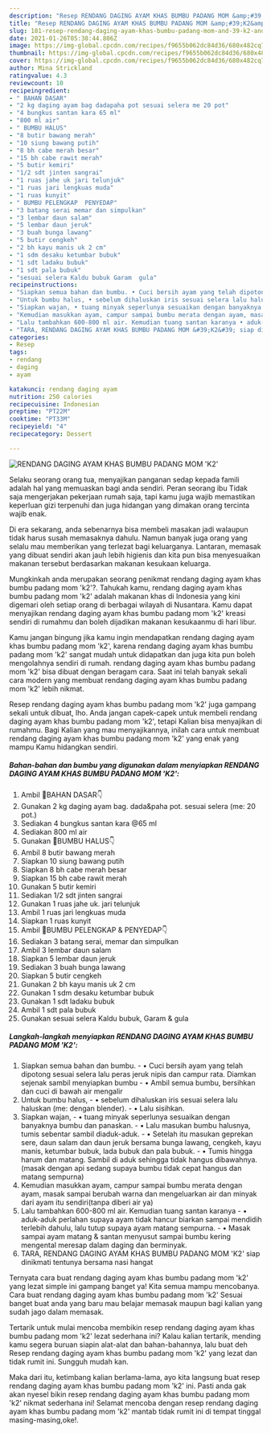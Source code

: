```yaml
---
description: "Resep RENDANG DAGING AYAM KHAS BUMBU PADANG MOM &amp;#39;K2&amp;#39; yang lezat Untuk Jualan"
title: "Resep RENDANG DAGING AYAM KHAS BUMBU PADANG MOM &amp;#39;K2&amp;#39; yang lezat Untuk Jualan"
slug: 181-resep-rendang-daging-ayam-khas-bumbu-padang-mom-and-39-k2-and-39-yang-lezat-untuk-jualan
date: 2021-01-26T05:38:44.806Z
image: https://img-global.cpcdn.com/recipes/f9655b062dc84d36/680x482cq70/rendang-daging-ayam-khas-bumbu-padang-mom-k2-foto-resep-utama.jpg
thumbnail: https://img-global.cpcdn.com/recipes/f9655b062dc84d36/680x482cq70/rendang-daging-ayam-khas-bumbu-padang-mom-k2-foto-resep-utama.jpg
cover: https://img-global.cpcdn.com/recipes/f9655b062dc84d36/680x482cq70/rendang-daging-ayam-khas-bumbu-padang-mom-k2-foto-resep-utama.jpg
author: Mina Strickland
ratingvalue: 4.3
reviewcount: 10
recipeingredient:
- " BAHAN DASAR"
- "2 kg daging ayam bag dadapaha pot sesuai selera me 20 pot"
- "4 bungkus santan kara 65 ml"
- "800 ml air"
- " BUMBU HALUS"
- "8 butir bawang merah"
- "10 siung bawang putih"
- "8 bh cabe merah besar"
- "15 bh cabe rawit merah"
- "5 butir kemiri"
- "1/2 sdt jinten sangrai"
- "1 ruas jahe uk jari telunjuk"
- "1 ruas jari lengkuas muda"
- "1 ruas kunyit"
- " BUMBU PELENGKAP  PENYEDAP"
- "3 batang serai memar dan simpulkan"
- "3 lembar daun salam"
- "5 lembar daun jeruk"
- "3 buah bunga lawang"
- "5 butir cengkeh"
- "2 bh kayu manis uk 2 cm"
- "1 sdm desaku ketumbar bubuk"
- "1 sdt ladaku bubuk"
- "1 sdt pala bubuk"
- "sesuai selera Kaldu bubuk Garam  gula"
recipeinstructions:
- "Siapkan semua bahan dan bumbu. • Cuci bersih ayam yang telah dipotong sesuai selera lalu peras jeruk nipis dan campur rata. Diamkan sejenak sambil menyiapkan bumbu • Ambil semua bumbu, bersihkan dan cuci di bawah air mengalir"
- "Untuk bumbu halus, • sebelum dihaluskan iris sesuai selera lalu haluskan (me: dengan blender). • Lalu sisihkan."
- "Siapkan wajan, • tuang minyak seperlunya sesuaikan dengan banyaknya bumbu dan panaskan. • Lalu masukan bumbu halusnya, tumis sebentar sambil diaduk-aduk. • Setelah itu masukan geprekan sere, daun salam dan daun jeruk bersama bunga lawang, cengkeh, kayu manis, ketumbar bubuk, lada bubuk dan pala bubuk. • Tumis hingga harum dan matang. Sambil di aduk sehingga tidak hangus dibawahnya. (masak dengan api sedang supaya bumbu tidak cepat hangus dan matang sempurna)"
- "Kemudian masukkan ayam, campur sampai bumbu merata dengan ayam, masak sampai berubah warna dan mengeluarkan air dan minyak dari ayam itu sendiri(tanpa diberi air ya)"
- "Lalu tambahkan 600-800 ml air. Kemudian tuang santan karanya • aduk-aduk perlahan supaya ayam tidak hancur biarkan sampai mendidih terlebih dahulu, lalu tutup supaya ayam matang sempurna. • Masak sampai ayam matang &amp; santan menyusut sampai bumbu kering mengental meresap dalam daging dan berminyak."
- "TARA, RENDANG DAGING AYAM KHAS BUMBU PADANG MOM &#39;K2&#39; siap dinikmati tentunya bersama nasi hangat"
categories:
- Resep
tags:
- rendang
- daging
- ayam

katakunci: rendang daging ayam 
nutrition: 250 calories
recipecuisine: Indonesian
preptime: "PT22M"
cooktime: "PT33M"
recipeyield: "4"
recipecategory: Dessert

---
```



![RENDANG DAGING AYAM KHAS BUMBU PADANG MOM &#39;K2&#39;](https://img-global.cpcdn.com/recipes/f9655b062dc84d36/680x482cq70/rendang-daging-ayam-khas-bumbu-padang-mom-k2-foto-resep-utama.jpg)

Selaku seorang orang tua, menyajikan panganan sedap kepada famili adalah hal yang memuaskan bagi anda sendiri. Peran seorang ibu Tidak saja mengerjakan pekerjaan rumah saja, tapi kamu juga wajib memastikan keperluan gizi terpenuhi dan juga hidangan yang dimakan orang tercinta wajib enak.

Di era  sekarang, anda sebenarnya bisa membeli masakan jadi walaupun tidak harus susah memasaknya dahulu. Namun banyak juga orang yang selalu mau memberikan yang terlezat bagi keluarganya. Lantaran, memasak yang dibuat sendiri akan jauh lebih higienis dan kita pun bisa menyesuaikan makanan tersebut berdasarkan makanan kesukaan keluarga. 



Mungkinkah anda merupakan seorang penikmat rendang daging ayam khas bumbu padang mom &#39;k2&#39;?. Tahukah kamu, rendang daging ayam khas bumbu padang mom &#39;k2&#39; adalah makanan khas di Indonesia yang kini digemari oleh setiap orang di berbagai wilayah di Nusantara. Kamu dapat menyajikan rendang daging ayam khas bumbu padang mom &#39;k2&#39; kreasi sendiri di rumahmu dan boleh dijadikan makanan kesukaanmu di hari libur.

Kamu jangan bingung jika kamu ingin mendapatkan rendang daging ayam khas bumbu padang mom &#39;k2&#39;, karena rendang daging ayam khas bumbu padang mom &#39;k2&#39; sangat mudah untuk didapatkan dan juga kita pun boleh mengolahnya sendiri di rumah. rendang daging ayam khas bumbu padang mom &#39;k2&#39; bisa dibuat dengan beragam cara. Saat ini telah banyak sekali cara modern yang membuat rendang daging ayam khas bumbu padang mom &#39;k2&#39; lebih nikmat.

Resep rendang daging ayam khas bumbu padang mom &#39;k2&#39; juga gampang sekali untuk dibuat, lho. Anda jangan capek-capek untuk membeli rendang daging ayam khas bumbu padang mom &#39;k2&#39;, tetapi Kalian bisa menyajikan di rumahmu. Bagi Kalian yang mau menyajikannya, inilah cara untuk membuat rendang daging ayam khas bumbu padang mom &#39;k2&#39; yang enak yang mampu Kamu hidangkan sendiri.

<!--inarticleads1-->

##### Bahan-bahan dan bumbu yang digunakan dalam menyiapkan RENDANG DAGING AYAM KHAS BUMBU PADANG MOM &#39;K2&#39;:

1. Ambil  🍁BAHAN DASAR👇
1. Gunakan 2 kg daging ayam bag. dada&amp;paha pot. sesuai selera (me: 20 pot.)
1. Sediakan 4 bungkus santan kara @65 ml
1. Sediakan 800 ml air
1. Gunakan  🍁BUMBU HALUS👇
1. Ambil 8 butir bawang merah
1. Siapkan 10 siung bawang putih
1. Siapkan 8 bh cabe merah besar
1. Siapkan 15 bh cabe rawit merah
1. Gunakan 5 butir kemiri
1. Sediakan 1/2 sdt jinten sangrai
1. Gunakan 1 ruas jahe uk. jari telunjuk
1. Ambil 1 ruas jari lengkuas muda
1. Siapkan 1 ruas kunyit
1. Ambil  🍁BUMBU PELENGKAP &amp; PENYEDAP👇
1. Sediakan 3 batang serai, memar dan simpulkan
1. Ambil 3 lembar daun salam
1. Siapkan 5 lembar daun jeruk
1. Sediakan 3 buah bunga lawang
1. Siapkan 5 butir cengkeh
1. Gunakan 2 bh kayu manis uk 2 cm
1. Gunakan 1 sdm desaku ketumbar bubuk
1. Gunakan 1 sdt ladaku bubuk
1. Ambil 1 sdt pala bubuk
1. Gunakan sesuai selera Kaldu bubuk, Garam &amp; gula




<!--inarticleads2-->

##### Langkah-langkah menyiapkan RENDANG DAGING AYAM KHAS BUMBU PADANG MOM &#39;K2&#39;:

1. Siapkan semua bahan dan bumbu. - • Cuci bersih ayam yang telah dipotong sesuai selera lalu peras jeruk nipis dan campur rata. Diamkan sejenak sambil menyiapkan bumbu - • Ambil semua bumbu, bersihkan dan cuci di bawah air mengalir
1. Untuk bumbu halus, - • sebelum dihaluskan iris sesuai selera lalu haluskan (me: dengan blender). - • Lalu sisihkan.
1. Siapkan wajan, - • tuang minyak seperlunya sesuaikan dengan banyaknya bumbu dan panaskan. - • Lalu masukan bumbu halusnya, tumis sebentar sambil diaduk-aduk. - • Setelah itu masukan geprekan sere, daun salam dan daun jeruk bersama bunga lawang, cengkeh, kayu manis, ketumbar bubuk, lada bubuk dan pala bubuk. - • Tumis hingga harum dan matang. Sambil di aduk sehingga tidak hangus dibawahnya. (masak dengan api sedang supaya bumbu tidak cepat hangus dan matang sempurna)
1. Kemudian masukkan ayam, campur sampai bumbu merata dengan ayam, masak sampai berubah warna dan mengeluarkan air dan minyak dari ayam itu sendiri(tanpa diberi air ya)
1. Lalu tambahkan 600-800 ml air. Kemudian tuang santan karanya - • aduk-aduk perlahan supaya ayam tidak hancur biarkan sampai mendidih terlebih dahulu, lalu tutup supaya ayam matang sempurna. - • Masak sampai ayam matang &amp; santan menyusut sampai bumbu kering mengental meresap dalam daging dan berminyak.
1. TARA, RENDANG DAGING AYAM KHAS BUMBU PADANG MOM &#39;K2&#39; siap dinikmati tentunya bersama nasi hangat




Ternyata cara buat rendang daging ayam khas bumbu padang mom &#39;k2&#39; yang lezat simple ini gampang banget ya! Kita semua mampu mencobanya. Cara buat rendang daging ayam khas bumbu padang mom &#39;k2&#39; Sesuai banget buat anda yang baru mau belajar memasak maupun bagi kalian yang sudah jago dalam memasak.

Tertarik untuk mulai mencoba membikin resep rendang daging ayam khas bumbu padang mom &#39;k2&#39; lezat sederhana ini? Kalau kalian tertarik, mending kamu segera buruan siapin alat-alat dan bahan-bahannya, lalu buat deh Resep rendang daging ayam khas bumbu padang mom &#39;k2&#39; yang lezat dan tidak rumit ini. Sungguh mudah kan. 

Maka dari itu, ketimbang kalian berlama-lama, ayo kita langsung buat resep rendang daging ayam khas bumbu padang mom &#39;k2&#39; ini. Pasti anda gak akan nyesel bikin resep rendang daging ayam khas bumbu padang mom &#39;k2&#39; nikmat sederhana ini! Selamat mencoba dengan resep rendang daging ayam khas bumbu padang mom &#39;k2&#39; mantab tidak rumit ini di tempat tinggal masing-masing,oke!.

